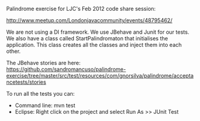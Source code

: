 Palindrome exercise for LJC's Feb 2012 code share session:

http://www.meetup.com/Londonjavacommunity/events/48795462/

We are not using a DI framework. We use JBehave and Junit for our tests. We also have a class called StartPalindromaton that initialises the application. This class creates all the classes and inject them into each other. 

The JBehave stories are here:
https://github.com/sandromancuso/palindrome-exercise/tree/master/src/test/resources/com/gnorsilva/palindrome/acceptancetests/stories

To run all the tests you can:
* Command line: mvn test
* Eclipse: Right click on the project and select Run As >> JUnit Test